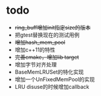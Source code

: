 # todo
+ ~~ring_buff增加init指定size的版本~~
+ 把gtest替换现在的测试用例
+ ~~增加hash_mem_pool~~
+ 增加c++11的特性
+ ~~完善cmake，增加lib target~~
+ 增加字节对齐处理
+ BaseMemLRUSet的特化实现
+ 增加一个UnFixedMemPool的实现
+ LRU disuse的时候增加callback
